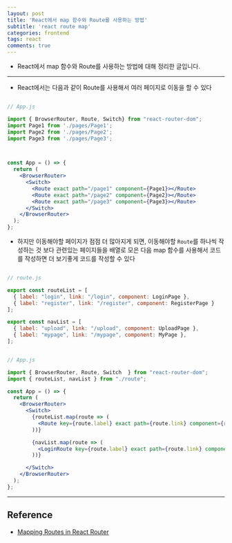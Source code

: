 ```yaml
---
layout: post
title: 'React에서 map 함수와 Route를 사용하는 방법'
subtitle: 'react route map'
categories: frontend
tags: react
comments: true
---
```


- React에서 map 함수와 Route를 사용하는 방법에 대해 정리한 글입니다.

---

- React에서는 다음과 같이 Route를 사용해서 여러 페이지로 이동을 할 수 있다

```jsx

// App.js

import { BrowserRouter, Route, Switch} from "react-router-dom";
import Page1 from './pages/Page1';
import Page2 from './pages/Page2';
import Page3 from './pages/Page3';



const App = () => {
  return (
    <BrowserRouter>
      <Switch>
        <Route exact path="/page1" component={Page1}></Route>
        <Route exact path="/page2" component={Page2}></Route>
        <Route exact path="/page3" component={Page3}></Route>
      </Switch>
    </BrowserRouter>
  );
};


```

- 하지만 이동해야할 페이지가 점점 더 많아지게 되면, 이동해야할 `Route`를 하나씩 작성하는 것 보다 관련있는 페이지들을 배열로 모은 다음 map 함수를 사용해서 코드를 작성하면 더 보기좋게 코드를 작성할 수 있다


```jsx

// route.js

export const routeList = [
  { label: "login", link: "/login", component: LoginPage },
  { label: "register", link: "/register", component: RegisterPage }
];

export const navList = [
  { label: "upload", link: "/upload", component: UploadPage },
  { label: "mypage", link: "/mypage", component: MyPage },
];


```

```jsx

// App.js

import { BrowserRouter, Route, Switch  } from "react-router-dom";
import { routeList, navList } from "./route";

const App = () => {
  return (
    <BrowserRouter>
      <Switch>
        {routeList.map(route => (
          <Route key={route.label} exact path={route.link} component={route.component} />
        ))}

        {navList.map(route => (
          <LoginRoute key={route.label} exact path={route.link} component={route.component} />
        ))}

      </Switch>
    </BrowserRouter>
  );
};


```

---

## Reference

- [Mapping Routes in React Router](https://www.digitalocean.com/community/tutorials/react-react-router-map-to-routes)